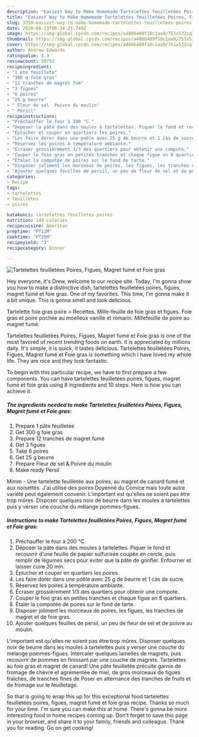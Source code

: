 ```yaml
---
description: "Easiest Way to Make Homemade Tartelettes feuilletées Poires, Figues, Magret fumé et Foie gras"
title: "Easiest Way to Make Homemade Tartelettes feuilletées Poires, Figues, Magret fumé et Foie gras"
slug: 3359-easiest-way-to-make-homemade-tartelettes-feuilletees-poires-figues-magret-fume-et-foie-gras
date: 2020-08-23T06:34:21.749Z
image: https://img-global.cpcdn.com/recipes/a4806409f18c1aa9/751x532cq70/tartelettes-feuilletees-poires-figues-magret-fume-et-foie-gras-photo-principale-de-la-recette.jpg
thumbnail: https://img-global.cpcdn.com/recipes/a4806409f18c1aa9/751x532cq70/tartelettes-feuilletees-poires-figues-magret-fume-et-foie-gras-photo-principale-de-la-recette.jpg
cover: https://img-global.cpcdn.com/recipes/a4806409f18c1aa9/751x532cq70/tartelettes-feuilletees-poires-figues-magret-fume-et-foie-gras-photo-principale-de-la-recette.jpg
author: Andrew Edwards
ratingvalue: 4.3
reviewcount: 30793
recipeingredient:
- "1 pte feuillete"
- "300 g foie gras"
- "12 tranches de magret fum"
- "3 figues"
- "6 poires"
- "25 g beurre"
- " Fleur de sel  Poivre du moulin"
- " Persil"
recipeinstructions:
- "Préchauffer le four à 200 °C."
- "Déposer la pâte dans des moules à tartelettes. Piquer le fond et recouvrir d’une feuille de papier sulfurisée coupée en cercle, puis remplir de légumes secs pour éviter que la pâte de gonfler. Enfourner et laisser cuire 20 min."
- "Éplucher et couper en quartiers les poires."
- "Les faire dorer dans une poêle avec 25 g de beurre et 1 càs de sucre."
- "Réservez les poires à température ambiante."
- "Écraser grossièrement 1/3 des quartiers pour obtenir une compote."
- "Couper le foie gras en petites tranches et chaque figue en 8 quartiers."
- "Étaler la compotée de poires sur le fond de tarte."
- "Disposer joliment les morceaux de poires, les figues, les tranches de magret et de foie gras."
- "Ajouter quelques feuilles de persil, un peu de fleur de sel et de poivre au moulin."
categories:
- Recipe
tags:
- tartelettes
- feuilletes
- poires

katakunci: tartelettes feuilletes poires 
nutrition: 149 calories
recipecuisine: American
preptime: "PT13M"
cooktime: "PT35M"
recipeyield: "3"
recipecategory: Dinner

---
```



![Tartelettes feuilletées Poires, Figues, Magret fumé et Foie gras](https://img-global.cpcdn.com/recipes/a4806409f18c1aa9/751x532cq70/tartelettes-feuilletees-poires-figues-magret-fume-et-foie-gras-photo-principale-de-la-recette.jpg)

Hey everyone, it's Drew, welcome to our recipe site. Today, I'm gonna show you how to make a distinctive dish, tartelettes feuilletées poires, figues, magret fumé et foie gras. One of my favorites. This time, I'm gonna make it a bit unique. This is gonna smell and look delicious.

Tartelette foie gras poire &gt; Recettes. Mille-feuille de foie gras et figues. Foie gras et poire pochée au moelleux vanille et romarin. Millefeuille de poire au magret fumé.

Tartelettes feuilletées Poires, Figues, Magret fumé et Foie gras is one of the most favored of recent trending foods on earth. It is appreciated by millions daily. It's simple, it is quick, it tastes delicious. Tartelettes feuilletées Poires, Figues, Magret fumé et Foie gras is something which I have loved my whole life. They are nice and they look fantastic.


To begin with this particular recipe, we have to first prepare a few components. You can have tartelettes feuilletées poires, figues, magret fumé et foie gras using 8 ingredients and 10 steps. Here is how you can achieve it.

<!--inarticleads1-->

##### The ingredients needed to make Tartelettes feuilletées Poires, Figues, Magret fumé et Foie gras:

1. Prepare 1 pâte feuilletée
1. Get 300 g foie gras
1. Prepare 12 tranches de magret fumé
1. Get 3 figues
1. Take 6 poires
1. Get 25 g beurre
1. Prepare  Fleur de sel &amp; Poivre du moulin
1. Make ready  Persil


Mimm - Une tartelette feuilletée aux poires, au magret de canard fumé et aux noisettes. J&#39;ai utilisé des poires Doyenné du Comice mais toute autre variété peut également convenir. L&#39;important est qu&#39;elles ne soient pas être trop mûres. Disposer quelques noix de beurre dans les moules à tartelettes puis y verser une couche du mélange pommes-figues. 

<!--inarticleads2-->

##### Instructions to make Tartelettes feuilletées Poires, Figues, Magret fumé et Foie gras:

1. Préchauffer le four à 200 °C.
1. Déposer la pâte dans des moules à tartelettes. Piquer le fond et recouvrir d’une feuille de papier sulfurisée coupée en cercle, puis remplir de légumes secs pour éviter que la pâte de gonfler. Enfourner et laisser cuire 20 min.
1. Éplucher et couper en quartiers les poires.
1. Les faire dorer dans une poêle avec 25 g de beurre et 1 càs de sucre.
1. Réservez les poires à température ambiante.
1. Écraser grossièrement 1/3 des quartiers pour obtenir une compote.
1. Couper le foie gras en petites tranches et chaque figue en 8 quartiers.
1. Étaler la compotée de poires sur le fond de tarte.
1. Disposer joliment les morceaux de poires, les figues, les tranches de magret et de foie gras.
1. Ajouter quelques feuilles de persil, un peu de fleur de sel et de poivre au moulin.


L&#39;important est qu&#39;elles ne soient pas être trop mûres. Disposer quelques noix de beurre dans les moules à tartelettes puis y verser une couche du mélange pommes-figues. Intercaler quelques lamelles de magrets, puis recouvrir de pommes en finissant par une couche de magrets. Tartelettes au foie gras et magret de canard! Une pâte feuilletée précuite garnie de fromage de chèvre et agrémentée de miel, de gros morceaux de figues fraîches, de tranches fines de Poser en alternance des tranches de fruits et de fromage sur le feuilletage. 

So that is going to wrap this up for this exceptional food tartelettes feuilletées poires, figues, magret fumé et foie gras recipe. Thanks so much for your time. I'm sure you can make this at home. There's gonna be more interesting food in home recipes coming up. Don't forget to save this page in your browser, and share it to your family, friends and colleague. Thank you for reading. Go on get cooking!
